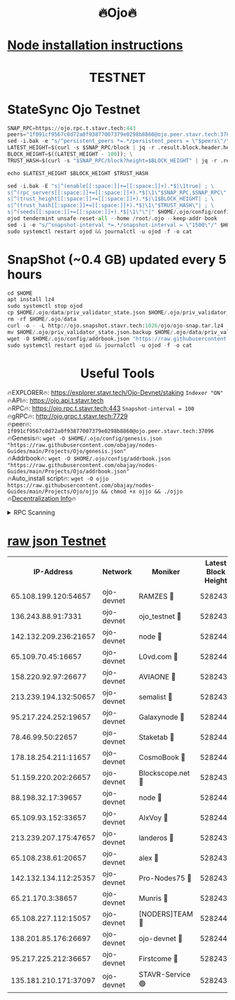 <h1 align="center"> 🔥Ojo🔥</h1>

[Node installation instructions](https://github.com/obajay/nodes-Guides/tree/main/Projects/Ojo)
=

<h1 align="center"> TESTNET</h1>

# StateSync Ojo Testnet
```python
SNAP_RPC=https://ojo.rpc.t.stavr.tech:443
peers="1f091cf9567c0d72a0f93877007379e0298b8860@ojo.peer.stavr.tech:37096"
sed -i.bak -e "s/^persistent_peers *=.*/persistent_peers = \"$peers\"/" $HOME/.ojo/config/config.toml
LATEST_HEIGHT=$(curl -s $SNAP_RPC/block | jq -r .result.block.header.height); \
BLOCK_HEIGHT=$((LATEST_HEIGHT - 100)); \
TRUST_HASH=$(curl -s "$SNAP_RPC/block?height=$BLOCK_HEIGHT" | jq -r .result.block_id.hash)

echo $LATEST_HEIGHT $BLOCK_HEIGHT $TRUST_HASH

sed -i.bak -E "s|^(enable[[:space:]]+=[[:space:]]+).*$|\1true| ; \
s|^(rpc_servers[[:space:]]+=[[:space:]]+).*$|\1\"$SNAP_RPC,$SNAP_RPC\"| ; \
s|^(trust_height[[:space:]]+=[[:space:]]+).*$|\1$BLOCK_HEIGHT| ; \
s|^(trust_hash[[:space:]]+=[[:space:]]+).*$|\1\"$TRUST_HASH\"| ; \
s|^(seeds[[:space:]]+=[[:space:]]+).*$|\1\"\"|" $HOME/.ojo/config/config.toml
ojod tendermint unsafe-reset-all --home /root/.ojo --keep-addr-book
sed -i -e "s/^snapshot-interval *=.*/snapshot-interval = \"1500\"/" $HOME/.ojo/config/app.toml
sudo systemctl restart ojod && journalctl -u ojod -f -o cat
```
# SnapShot (~0.4 GB) updated every 5 hours
```python
cd $HOME
apt install lz4
sudo systemctl stop ojod
cp $HOME/.ojo/data/priv_validator_state.json $HOME/.ojo/priv_validator_state.json.backup
rm -rf $HOME/.ojo/data
curl -o - -L http://ojo.snapshot.stavr.tech:1026/ojo/ojo-snap.tar.lz4 | lz4 -c -d - | tar -x -C $HOME/.ojo --strip-components 2
mv $HOME/.ojo/priv_validator_state.json.backup $HOME/.ojo/data/priv_validator_state.json
wget -O $HOME/.ojo/config/addrbook.json "https://raw.githubusercontent.com/obajay/nodes-Guides/main/Projects/Ojo/addrbook.json"
sudo systemctl restart ojod && journalctl -u ojod -f -o cat
```
 <h1 align="center"> Useful Tools</h1>

🔥EXPLORER🔥:        https://explorer.stavr.tech/Ojo-Devnet/staking        `Indexer "ON"` \
🔥API🔥:                     https://ojo.api.t.stavr.tech \
🔥RPC🔥:                    https://ojo.rpc.t.stavr.tech:443              `Snapshot-interval = 100` \
🔥gRPC🔥:                  http://ojo.grpc.t.stavr.tech:7729 \
🔥peer🔥:                   `1f091cf9567c0d72a0f93877007379e0298b8860@ojo.peer.stavr.tech:37096` \
🔥Genesis🔥:    ```wget -O $HOME/.ojo/config/genesis.json "https://raw.githubusercontent.com/obajay/nodes-Guides/main/Projects/Ojo/genesis.json"``` \
🔥Addrbook🔥:    ```wget -O $HOME/.ojo/config/addrbook.json "https://raw.githubusercontent.com/obajay/nodes-Guides/main/Projects/Ojo/addrbook.json"``` \
🔥Auto_install script🔥: ```wget -O ojjo https://raw.githubusercontent.com/obajay/nodes-Guides/main/Projects/Ojo/ojjo && chmod +x ojjo && ./ojjo``` \
🔥[Decentralization Info](https://github.com/obajay/StateSync-snapshots/tree/main/Projects/Ojo/Decentralization)🔥



<details>
<summary>RPC Scanning</summary>

<h2 align="center"> We scan nodes in real time every 4 hours. And we provide the final result of RPC endpoints.
We cannot influence the operation of these nodes in any way. </h2>


```python
If Voting Power is higher than 0 --> then the Node is a validator of the network and may be subject to attack and be a potential threat to the chain.
```
```python
We marked such validators with a red symbol
```

</details>

[raw json Testnet](https://rpc-check.ojot.stavr.tech/ojot/rpc-ojot-result.json)
=


<table><tr><th>IP-Address</th><th>Network</th><th>Moniker</th><th>Latest Block Height</th><th>Earliest Block Height</th><th>Catching Up</th><th>Tx Index</th><th>Voting Power</th><th>Scan Time</th></tr><tr><td>65.108.199.120:54657</td><td>ojo-devnet</td><td>RAMZES 🔴</td><td>5282435</td><td>306156</td><td>False</td><td>on</td><td>15420</td><td>2024-02-04T16:09:25.545546142UTC</td></tr><tr><td>136.243.88.91:7331</td><td>ojo-devnet</td><td>ojo_testnet 🔴</td><td>5282437</td><td>308845</td><td>False</td><td>on</td><td>1000</td><td>2024-02-04T16:09:31.998066102UTC</td></tr><tr><td>142.132.209.236:21657</td><td>ojo-devnet</td><td>node 🔴</td><td>5282440</td><td>350001</td><td>False</td><td>on</td><td>1999</td><td>2024-02-04T16:09:49.738866981UTC</td></tr><tr><td>65.109.70.45:16657</td><td>ojo-devnet</td><td>L0vd.com 🔴</td><td>5282441</td><td>695918</td><td>False</td><td>off</td><td>998</td><td>2024-02-04T16:09:56.180162115UTC</td></tr><tr><td>158.220.92.97:26677</td><td>ojo-devnet</td><td>AVIAONE 🔴</td><td>5282438</td><td>2754001</td><td>False</td><td>on</td><td>19926</td><td>2024-02-04T16:09:42.691153699UTC</td></tr><tr><td>213.239.194.132:50657</td><td>ojo-devnet</td><td>semalist 🔴</td><td>5282435</td><td>3223522</td><td>False</td><td>on</td><td>21037</td><td>2024-02-04T16:09:25.837781660UTC</td></tr><tr><td>95.217.224.252:19657</td><td>ojo-devnet</td><td>Galaxynode 🔴</td><td>5282441</td><td>3685492</td><td>False</td><td>on</td><td>11888</td><td>2024-02-04T16:09:55.068187605UTC</td></tr><tr><td>78.46.99.50:22657</td><td>ojo-devnet</td><td>Staketab 🔴</td><td>5282441</td><td>4254801</td><td>False</td><td>on</td><td>1276</td><td>2024-02-04T16:09:56.504288754UTC</td></tr><tr><td>178.18.254.211:11657</td><td>ojo-devnet</td><td>CosmoBook 🔴</td><td>5282440</td><td>4392001</td><td>False</td><td>off</td><td>1047</td><td>2024-02-04T16:09:52.140383680UTC</td></tr><tr><td>51.159.220.202:26657</td><td>ojo-devnet</td><td>Blockscope.net 🔴</td><td>5282435</td><td>4425001</td><td>False</td><td>on</td><td>1827</td><td>2024-02-04T16:09:24.731602699UTC</td></tr><tr><td>88.198.32.17:39657</td><td>ojo-devnet</td><td>node 🔴</td><td>5282440</td><td>4710001</td><td>False</td><td>on</td><td>92474</td><td>2024-02-04T16:09:52.416903702UTC</td></tr><tr><td>65.109.93.152:33657</td><td>ojo-devnet</td><td>AlxVoy 🔴</td><td>5282440</td><td>4943001</td><td>False</td><td>on</td><td>4491415</td><td>2024-02-04T16:09:49.472076980UTC</td></tr><tr><td>213.239.207.175:47657</td><td>ojo-devnet</td><td>landeros 🔴</td><td>5282439</td><td>4967924</td><td>False</td><td>off</td><td>11083</td><td>2024-02-04T16:09:42.972818248UTC</td></tr><tr><td>65.108.238.61:20657</td><td>ojo-devnet</td><td>alex 🔴</td><td>5282435</td><td>5131001</td><td>False</td><td>on</td><td>11359</td><td>2024-02-04T16:09:25.146601400UTC</td></tr><tr><td>142.132.134.112:25357</td><td>ojo-devnet</td><td>Pro-Nodes75 🔴</td><td>5282436</td><td>5182436</td><td>False</td><td>on</td><td>24651</td><td>2024-02-04T16:09:28.995264358UTC</td></tr><tr><td>65.21.170.3:38657</td><td>ojo-devnet</td><td>Munris 🔴</td><td>5282436</td><td>5182436</td><td>False</td><td>off</td><td>20123</td><td>2024-02-04T16:09:31.388445966UTC</td></tr><tr><td>65.108.227.112:15057</td><td>ojo-devnet</td><td>[NODERS]TEAM 🔴</td><td>5282441</td><td>5182441</td><td>False</td><td>off</td><td>9999</td><td>2024-02-04T16:09:55.409817889UTC</td></tr><tr><td>138.201.85.176:26697</td><td>ojo-devnet</td><td>ojo-devnet 🔴</td><td>5282441</td><td>5182441</td><td>False</td><td>on</td><td>1000024000</td><td>2024-02-04T16:09:55.750234197UTC</td></tr><tr><td>95.217.225.212:36657</td><td>ojo-devnet</td><td>Firstcome 🔴</td><td>5282437</td><td>5251946</td><td>False</td><td>on</td><td>13566</td><td>2024-02-04T16:09:31.763911707UTC</td></tr><tr><td>135.181.210.171:37097</td><td>ojo-devnet</td><td>STAVR-Service 🟢</td><td>5282436</td><td>5282301</td><td>False</td><td>on</td><td>0</td><td>2024-02-04T16:09:26.575080415UTC</td></tr></table>
